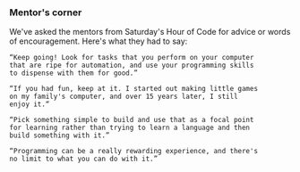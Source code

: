 ### Mentor's corner

We've asked the mentors from Saturday's Hour of Code for advice or words of encouragement. Here's what they had to say:

    “Keep going! Look for tasks that you perform on your computer 
    that are ripe for automation, and use your programming skills 
    to dispense with them for good.”

    “If you had fun, keep at it. I started out making little games 
    on my family's computer, and over 15 years later, I still 
    enjoy it.“

    “Pick something simple to build and use that as a focal point 
    for learning rather than trying to learn a language and then 
    build something with it.”

    “Programming can be a really rewarding experience, and there's 
    no limit to what you can do with it.”

